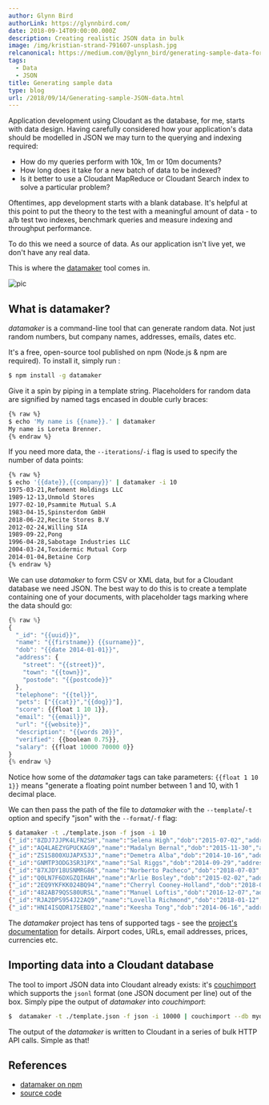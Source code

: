 ```yaml
---
author: Glynn Bird
authorLink: https://glynnbird.com/
date: 2018-09-14T09:00:00.000Z
description: Creating realistic JSON data in bulk
image: /img/kristian-strand-791607-unsplash.jpg
relcanonical: https://medium.com/@glynn_bird/generating-sample-data-for-a-json-data-store-1eb45604691e
tags:
  - Data
  - JSON
title: Generating sample data
type: blog
url: /2018/09/14/Generating-sample-JSON-data.html
---
```



Application development using Cloudant as the database, for me, starts with data design. Having carefully considered how your application's data should be modelled in JSON we may turn to the querying and indexing required:

- How do my queries perform with 10k, 1m or 10m documents?
- How long does it take for a new batch of data to be indexed?
- Is it better to use a Cloudant MapReduce or Cloudant Search index to solve a particular problem?

Oftentimes, app development starts with a blank database. It's helpful at this point to put the theory to the test with a meaningful amount of data - to a/b test two indexes, benchmark queries and measure indexing and throughput performance.

To do this we need a source of data. As our application isn't live yet, we don't have any real data.

This is where the [datamaker](https://www.npmjs.com/package/datamaker) tool comes in.

![pic](/img/kristian-strand-791607-unsplash.jpg)

## What is datamaker?

*datamaker* is a command-line tool that can generate random data. Not just random numbers, but company names, addresses, emails, dates etc.

It's a free, open-source tool published on npm (Node.js & npm are required). To install it, simply run :

```sh
$ npm install -g datamaker
```

Give it a spin by piping in a template string. Placeholders for random data are signified by named tags encased in double curly braces:

```sh
{% raw %}
$ echo 'My name is {{name}}.' | datamaker
My name is Loreta Brenner.
{% endraw %}
```

If you need more data, the `--iterations`/`-i` flag is used to specify the number of data points:

```sh
{% raw %}
$ echo '{{date}},{{company}}' | datamaker -i 10
1975-03-21,Refoment Holdings LLC
1989-12-13,Unmold Stores 
1977-02-10,Psammite Mutual S.A
1983-04-15,Spinsterdom GmbH
2018-06-22,Recite Stores B.V
2012-02-24,Willing SIA
1989-09-22,Pong 
1996-04-28,Sabotage Industries LLC
2004-03-24,Toxidermic Mutual Corp
2014-01-04,Betaine Corp 
{% endraw %}
```

We can use *datamaker* to form CSV or XML data, but for a Cloudant database we need JSON. The best way to do this is to create a template containing one of your documents, with placeholder tags marking where the data should go:

```js
{% raw %}
{
  "_id": "{{uuid}}",
  "name": "{{firstname}} {{surname}}",
  "dob": "{{date 2014-01-01}}",
  "address": {
    "street": "{{street}}",
    "town": "{{town}}",
    "postode": "{{postcode}}"
  },
  "telephone": "{{tel}}",
  "pets": ["{{cat}}","{{dog}}"],
  "score": {{float 1 10 1}},
  "email": "{{email}}",
  "url": "{{website}}",
  "description": "{{words 20}}",
  "verified": {{boolean 0.75}},
  "salary": {{float 10000 70000 0}}
}
{% endraw %}
```

Notice how some of the *datamaker* tags can take parameters: `{{float 1 10 1}}` means "generate a floating point number between 1 and 10, with 1 decimal place.

We can then pass the path of the file to *datamaker* with the `--template`/`-t` option and specify "json" with the `--format`/`-f` flag:

```sh
$ datamaker -t ./template.json -f json -i 10
{"_id":"8ZDJ7JJPK4LFN2SH","name":"Selena High","dob":"2015-07-02","address":{"street":"2568 Holbrook","town":"Masham","postode":"HR10 1YL"},"telephone":"+213-5637-126-628","pets":["Romeo","Bailey"],"score":1.1,"email":"elissa-bonds@hotmail.com","url":"http://montana.com","description":"offer purposes ends closure cherry applying heather incidents mar alien precipitation universities apartment cycling containing graham remedy lance tackle cotton","verified":true,"salary":13628}
{"_id":"AQ4LAEZYGPUCKAG9","name":"Madalyn Bernal","dob":"2015-11-30","address":{"street":"3656 Palace Street","town":"Winsford","postode":"SP5 8FR"},"telephone":"+255-4662-982-251","pets":["Lilly","Apollo"],"score":5.9,"email":"aleshia_marshall@washer.com","url":"https://volunteer.com","description":"generated our languages relates enlargement questionnaire kitty passes parish coin progressive safe either primarily de remedy barbie dvd defining table","verified":false,"salary":26392}
{"_id":"ZS1S800XUJAPX53J","name":"Demetra Alba","dob":"2014-10-16","address":{"street":"9270 Wilpshire Street","town":"Lancaster","postode":"WC4 0BP"},"telephone":"+216-6024-252-842","pets":["Midnight","Shadow"],"score":8.4,"email":"marline-alarcon@hotmail.com","url":"http://www.tap.com","description":"mg charging sharon blake deutsch popularity bang addition canal dt cycle prayer bowl eleven karaoke reuters urban iraqi cholesterol soviet","verified":false,"salary":47107}
{"_id":"GNMTP3ODG3SR31PX","name":"Sal Riggs","dob":"2014-09-29","address":{"street":"9029 O Road","town":"Framlingham","postode":"TD9 4KF"},"telephone":"+66-0335-951-687","pets":["Angel","Harley"],"score":5.7,"email":"lovemessenger@yahoo.com","url":"http://www.brochure.com","description":"require cameron possibilities evaluating slovenia us nightlife guarantee distributed norfolk middle ob sponsored newman terrain bolivia examines arms quantitative advance","verified":true,"salary":21190}
{"_id":"87XJDY18USNMRG86","name":"Norberto Pacheco","dob":"2018-07-03","address":{"street":"1809 Winser Avenue","town":"Bridgnorth","postode":"AL59 1LV"},"telephone":"+34-8379-225-249","pets":["sox","Buddy"],"score":1.2,"email":"leida-carey-elder@legacy.com","url":"http://reason.skanland.no","description":"gambling ensuring sporting worldwide losing norfolk east are exception princess boxing costumes macedonia maintenance phone mens clinics disagree arrival text","verified":true,"salary":15901}
{"_id":"Q0LN7F6DXGZQIHAH","name":"Arlie Bosley","dob":"2015-02-02","address":{"street":"0889 Arcon Lane","town":"Airth","postode":"LE51 3UC"},"telephone":"+266-9546-824-552","pets":["Ziggy","Bentley"],"score":8.8,"email":"skye.pitts@produces.com","url":"http://www.applications.com","description":"sport completely pain reno weighted junction humanitarian bent algeria papers council newspaper wa electronic nano visiting chinese largely showed generic","verified":true,"salary":30753}
{"_id":"2EQ9YKFKK024BQ94","name":"Cherryl Cooney-Holland","dob":"2018-04-29","address":{"street":"8591 Warham Lane","town":"Whitstable","postode":"TF28 6LN"},"telephone":"+973-8154-367-109","pets":["Maggie","Apollo"],"score":8.5,"email":"beatriz-schulze@yahoo.com","url":"https://electrical.com","description":"people surname engineering rid reduction charging salvation telescope kb for subjects comments honest memory civilization patricia employ election was honors","verified":true,"salary":39242}
{"_id":"482AB79QSS80URSL","name":"Manuel Loftis","dob":"2016-12-07","address":{"street":"4548 Blucher Avenue","town":"Hunstanton","postode":"EN77 1TR"},"telephone":"+61-1705-364-098","pets":["Rusty","Ginger"],"score":7.7,"email":"ladawn_battle@hotmail.com","url":"http://www.aircraft.mil.ge","description":"arrive labour pamela realistic platforms typing thou wc spa scan animal passion patients wayne contamination fiber roses mixing wanting aids","verified":false,"salary":15796}
{"_id":"RJA2DPS954J22AQ9","name":"Lovella Richmond","dob":"2018-01-12","address":{"street":"6173 Byrth","town":"Skipton","postode":"WA5 7FR"},"telephone":"+33-7083-380-202","pets":["Daisy","Gus"],"score":5.5,"email":"jayne.roche@wet.com","url":"http://www.source.com","description":"livestock geography italy commitment reseller strengthen gp meals announces href wage supervision guarantees problems lip tuner did site site then","verified":true,"salary":69739}
{"_id":"HNI4ISQDR17SEBD2","name":"Keesha Tong","dob":"2014-06-16","address":{"street":"0567 Penny Road","town":"North Berwick","postode":"LA63 0MM"},"telephone":"+675-7584-818-118","pets":["Muffin","Cody"],"score":4.4,"email":"isobel_fowler@gmail.com","url":"https://www.retro.lib.ct.us","description":"nuclear pennsylvania cooperation builder penny identical palestine detected le frequently collect customer providers string ticket col receivers spring suited chip","verified":false,"salary":44255}
```

The *datamaker* project has tens of supported tags - see the [project's documentation](https://github.com/glynnbird/datamaker#tag-reference) for details. Airport codes, URLs, email addresses, prices, currencies etc.

## Importing data into a Cloudant database

The tool to import JSON data into Cloudant already exists: it's [couchimport](https://www.npmjs.com/package/couchimport) which supports the `jsonl` format (one JSON document per line) out of the box. Simply pipe the output of *datamaker* into *couchimport*:

```sh
$  datamaker -t ./template.json -f json -i 10000 | couchimport --db mydatabase --type jsonl
```

The output of the *datamaker* is written to Cloudant in a series of bulk HTTP API calls. Simple as that!

## References

- [datamaker on npm](https://www.npmjs.com/package/datamaker)
- [source code](https://github.com/glynnbird/datamaker)
